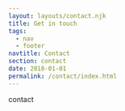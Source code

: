 ```yaml
---
layout: layouts/contact.njk
title: Get in touch
tags:
  - nav
  - footer
navtitle: Contact
section: contact
date: 2018-01-01
permalink: /contact/index.html
---
```


contact